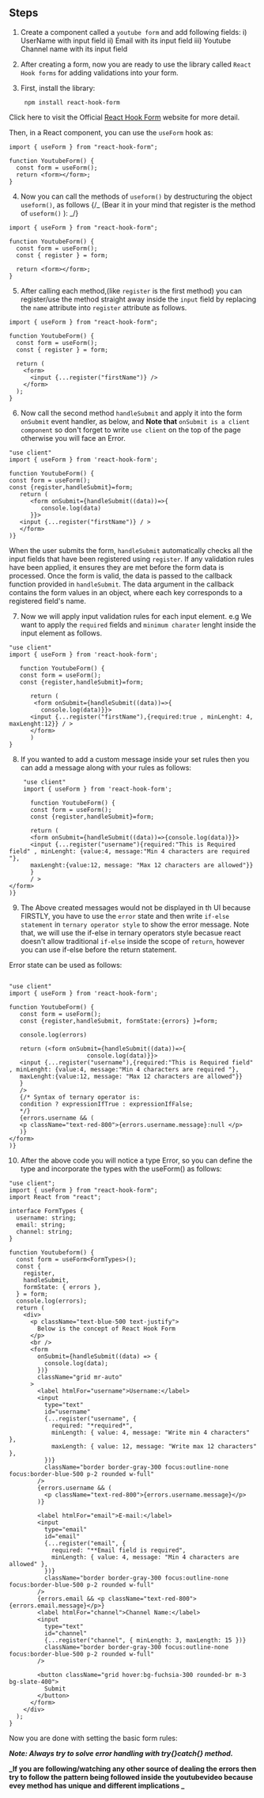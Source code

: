 ## Steps

1. Create a component called a `youtube form` and add following fields:
   i) UserName with input field
   ii) Email with its input field
   iii) Youtube Channel name with its input field

2. After creating a form, now you are ready to use the library called `React Hook forms` for adding validations into your form.

3. First, install the library:

   ` npm install react-hook-form`

Click here to visit the Official [React Hook Form](https://www.react-hook-form.com/) website for more detail.

Then, in a React component, you can use the `useForm` hook as:

```tsx
import { useForm } from "react-hook-form";

function YoutubeForm() {
  const form = useForm();
  return <form></form>;
}
```

4.  Now you can call the methods of `useform()` by destructuring the object `useform()`, as follows
    {/_ (Bear it in your mind that register is the method of `useform()` ):
    _/}

```tsx
import { useForm } from "react-hook-form";

function YoutubeForm() {
  const form = useForm();
  const { register } = form;

  return <form></form>;
}
```

5.  After calling each method,(like `register` is the first method) you can register/use the method straight away inside the `input` field by replacing the `name` attribute into `register` attribute as follows.

```tsx
import { useForm } from "react-hook-form";

function YoutubeForm() {
  const form = useForm();
  const { register } = form;

  return (
    <form>
      <input {...register("firstName")} />
    </form>
  );
}
```

6. Now call the second method `handleSubmit` and apply it into the form `onSubmit` event handler, as below, and **Note that** `onSubmit is a client component` so don't forget to write `use client` on the top of the page otherwise you will face an Error.

```tsx
"use client"
import { useForm } from 'react-hook-form';

function YoutubeForm() {
const form = useForm();
const {register,handleSubmit}=form;
   return (
      <form onSubmit={handleSubmit((data))=>{
         console.log(data)
      }}>
   <input {...register("firstName")} / >
   </form>
)}
```

When the user submits the form, `handleSubmit` automatically checks all the input fields that have been registered using `register`. If any validation rules have been applied, it ensures they are met before the form data is processed.
Once the form is valid, the data is passed to the callback function provided in `handleSubmit`. The data argument in the callback contains the form values in an object, where each key corresponds to a registered field's name.

7.  Now we will apply input validation rules for each input element. e.g We want to apply the `required` fields and `minimum charater` lenght inside the input element as follows.

```tsx
"use client"
import { useForm } from 'react-hook-form';

   function YoutubeForm() {
   const form = useForm();
   const {register,handleSubmit}=form;

      return (
       <form onSubmit={handleSubmit((data))=>{
         console.log(data)}}>
      <input {...register("firstName"),{required:true , minLenght: 4, maxLenght:12}} / >
      </form>
      )
}
```

8.  If you wanted to add a custom message inside your set rules then you can add a message along with your rules as follows:

```tsx
    "use client"
    import { useForm } from 'react-hook-form';

      function YoutubeForm() {
      const form = useForm();
      const {register,handleSubmit}=form;

      return (
      <form onSubmit={handleSubmit((data))=>{console.log(data)}}>
      <input {...register("username"){required:"This is Required field" , minLenght: {value:4, message:"Min 4 characters are required "},
      maxLenght:{value:12, message: "Max 12 characters are allowed"}}
      }
      / >
</form>
)}
```

9. The Above created messages would not be displayed in th UI because FIRSTLY, you have to use the `error` state and then write `if-else statement` in `ternary operator style` to show the error message. Note that, we will use the if-else in ternary operators style becasue react doesn't allow traditional `if-else` inside the scope of `return`, however you can use if-else before the return statement.

Error state can be used as follows:

```tsx

"use client"
import { useForm } from 'react-hook-form';

function YoutubeForm() {
   const form = useForm();
   const {register,handleSubmit, formState:{errors} }=form;

   console.log(errors)

   return (<form onSubmit={handleSubmit((data))=>{
                      console.log(data)}}>
   <input {...register("username"),{required:"This is Required field" , minLenght: {value:4, message:"Min 4 characters are required "},
   maxLenght:{value:12, message: "Max 12 characters are allowed"}}
   }
   />
   {/* Syntax of ternary operator is:
   condition ? expressionIfTrue : expressionIfFalse;
   */}
   {errors.username && (
   <p className="text-red-800">{errors.username.message}:null </p>
   )}
</form>
)}
```

10. After the above code you will notice a type Error, so you can define the type and incorporate the types with the useForm() as follows:

```tsx
"use client";
import { useForm } from "react-hook-form";
import React from "react";

interface FormTypes {
  username: string;
  email: string;
  channel: string;
}

function Youtubeform() {
  const form = useForm<FormTypes>();
  const {
    register,
    handleSubmit,
    formState: { errors },
  } = form;
  console.log(errors);
  return (
    <div>
      <p className="text-blue-500 text-justify">
        Below is the concept of React Hook Form
      </p>
      <br />
      <form
        onSubmit={handleSubmit((data) => {
          console.log(data);
        })}
        className="grid mr-auto"
      >
        <label htmlFor="username">Username:</label>
        <input
          type="text"
          id="username"
          {...register("username", {
            required: "*required*",
            minLength: { value: 4, message: "Write min 4 characters" },
            maxLength: { value: 12, message: "Write max 12 characters" },
          })}
          className="border border-gray-300 focus:outline-none focus:border-blue-500 p-2 rounded w-full"
        />
        {errors.username && (
          <p className="text-red-800">{errors.username.message}</p>
        )}

        <label htmlFor="email">E-mail:</label>
        <input
          type="email"
          id="email"
          {...register("email", {
            required: "**Email field is required",
            minLength: { value: 4, message: "Min 4 characters are allowed" },
          })}
          className="border border-gray-300 focus:outline-none focus:border-blue-500 p-2 rounded w-full"
        />
        {errors.email && <p className="text-red-800">{errors.email.message}</p>}
        <label htmlFor="channel">Channel Name:</label>
        <input
          type="text"
          id="channel"
          {...register("channel", { minLength: 3, maxLength: 15 })}
          className="border border-gray-300 focus:outline-none focus:border-blue-500 p-2 rounded w-full"
        />

        <button className="grid hover:bg-fuchsia-300 rounded-br m-3 bg-slate-400">
          Submit
        </button>
      </form>
    </div>
  );
}
```

Now you are done with setting the basic form rules:

**_Note: Always try to solve error handling with try{}catch{} method._**

**_If you are following/watching any other source of dealing the errors then try to follow the pattern being followed inside the youtubevideo because evey method has unique and different implications _**
